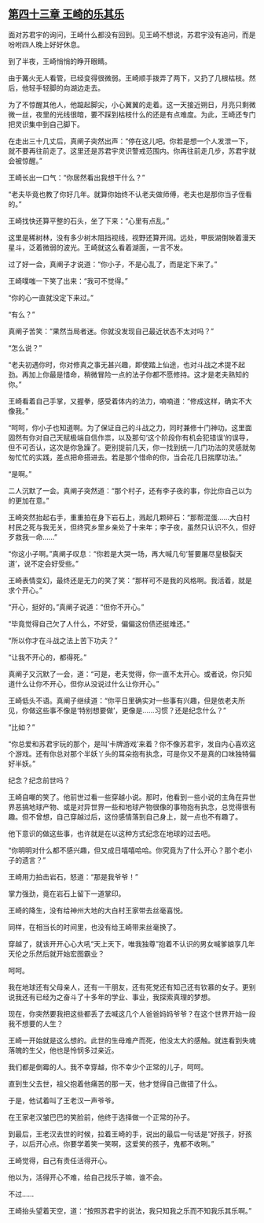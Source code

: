 ## [第四十三章 王崎的乐其乐](https://www.xxbiquge.com/11_11207/5463466.html)


  面对苏君宇的询问，王崎什么都没有回到。见王崎不想说，苏君宇没有追问，而是吩咐四人晚上好好休息。

  到了半夜，王崎悄悄的睁开眼睛。

  由于篝火无人看管，已经变得很微弱。王崎顺手拨弄了两下，又扔了几根枯枝。然后，他轻手轻脚的向湖边走去。

  为了不惊醒其他人，他踮起脚尖，小心翼翼的走着。这一天接近朔日，月亮只剩微微一丝，夜里的光线很暗，要不踩到枯枝什么的还是有点难度。为此，王崎还专门把灵识集中到自己脚下。

  在走出三十几丈后，真阐子突然出声：“停在这儿吧。你若是想一个人发泄一下，就不要再往前走了。这里还是苏君宇灵识警戒范围内。你再往前走几步，苏君宇就会被惊醒。”

  王崎长出一口气：“你居然看出我想干什么？”

  “老夫毕竟也教了你好几年。就算你始终不认老夫做师傅，老夫也是那你当子侄看的。”

  王崎找快还算平整的石头，坐了下来：“心里有点乱。”

  这里是稀树林，没有多少树木阻挡视线，视野还算开阔。远处，甲辰湖倒映着漫天星斗，泛着微弱的波光。王崎就这么看着湖面，一言不发。

  过了好一会，真阐子才说道：“你小子，不是心乱了，而是定下来了。”

  王崎噗嗤一下笑了出来：“我可不觉得。”

  “你的心一直就没定下来过。”

  “有么？”

  真阐子苦笑：“果然当局者迷。你就没发现自己最近状态不太对吗？”

  “怎么说？”

  “老夫初遇你时，你对修真之事无甚兴趣，即使踏上仙途，也对斗战之术提不起劲。再加上你最是惜命，稍微冒险一点的法子你都不愿修持。这才是老夫熟知的你。”

  王崎看着自己手掌，又握拳，感受着体内的法力，喃喃道：“修成这样，确实不大像我。”

  “呵呵，你小子也知道啊。为了保证自己的斗战之力，同时兼修十门神功。这里面固然有你对自己天赋极端自信作祟，以及那句‘这个阶段你有机会犯错误’的误导，但不可否认，这次是你急躁了。更别提前几天，你一找到统一几门功法的灵感就匆匆忙忙的实践，差点把命搭进去。若是那个惜命的你，当会花几日揣摩功法。”

  “是啊。”

  二人沉默了一会。真阐子突然道：“那个村子，还有李子夜的事，你比你自己以为的更加在意。”

  王崎突然抬起右手，重重拍在身下岩石上，溅起几颗碎石：“那帮混蛋……大白村村民之死与我无关，但终究乡里乡亲处了十来年；李子夜，虽然只认识不久，但好歹救我一命……”

  “你这小子啊。”真阐子叹息：“你若是大哭一场，再大喊几句‘誓要屠尽皇极裂天道’，说不定会好受些。”

  王崎表情变幻，最终还是无力的笑了笑：“那样可不是我的风格啊。我活着，就是求个开心。”

  “开心，挺好的。”真阐子说道：“但你不开心。”

  “毕竟觉得自己欠了人什么，不好受，偏偏这份债还挺难还。”

  “所以你才在斗战之法上苦下功夫？”

  “让我不开心的，都得死。”

  真阐子又沉默了一会，道：“可是，老夫觉得，你一直不太开心。或者说，你只知道什么让你不开心，但你从没说过什么让你开心。”

  王崎低头不语。真阐子继续道：“你平日里确实对一些事有兴趣，但是依老夫所见，你做这些事不像是‘特别想要做’，更像是……习惯？还是纪念什么？”

  “比如？”

  “你总爱和苏君宇玩的那个，是叫‘卡牌游戏’来着？你不像苏君宇，发自内心喜欢这个游戏。还有你总对那个半妖丫头的耳朵抱有执念，可是你又不是真的口味独特偏好半妖。”

  纪念？纪念前世吗？

  王崎自嘲的笑了。他前世过看一些穿越小说。那时，他看到一些小说的主角在异世界恶搞地球产物、或是对异世界一些和地球产物很像的事物抱有执念，总觉得很有趣。但不曾想，自己穿越过后，这份感情落到自己身上，就一点也不有趣了。

  他下意识的做这些事，也许就是在以这种方式纪念在地球的过去吧。

  “你明明对什么都不感兴趣，但又成日嘻嘻哈哈。你究竟为了什么开心？那个老小子的遗言？”

  王崎用力拍击岩石，怒道：“那是我爷爷！”

  掌力强劲，竟在岩石上留下一道掌印。

  王崎的降生，没有给神州大地的大白村王家带去丝毫喜悦。

  同样，在相当长的时间里，也没有给王崎带来丝毫换了。

  穿越了，就该开开心心大吼“天上天下，唯我独尊”抱着不认识的男女喊爹娘享几年天伦之乐然后就开始宏图霸业？

  呵呵。

  我在地球还有父母亲人，还有一干朋友，还有死党还有知己还有钦慕的女子。更别说我还有已经为之奋斗了十多年的学业、事业，我探索真理的梦想。

  现在，你突然要我把这些都丢了去喊这几个人爸爸妈妈爷爷？在这个世界开始一段我不想要的人生？

  王崎一开始就是这么想的。此世的生母难产而死，他没太大的感触。就连看到失魂落魄的生父，他也是怜悯多过亲近。

  我们都是倒霉的人。我不幸穿越，你不幸少个正常的儿子，呵呵。

  直到生父去世，祖父抱着他痛苦的那一天，他才觉得自己做错了什么。

  于是，他试着叫了王老汉一声爷爷。

  在王家老汉皱巴巴的笑脸前，他终于选择做一个正常的孙子。

  到最后，王老汉去世的时候，拉着王崎的手，说出的最后一句话是“好孩子，好孩子，以后开心点。你要学着笑一笑啊，这爱笑的孩子，鬼都不收咧。”

  王崎觉得，自己有责任活得开心。

  他以为，活得开心不难，给自己找乐子嘛，谁不会。

  不过……

  王崎抬头望着天空，道：“按照苏君宇的说法，我只知我之乐而不知我乐其乐啊。”
